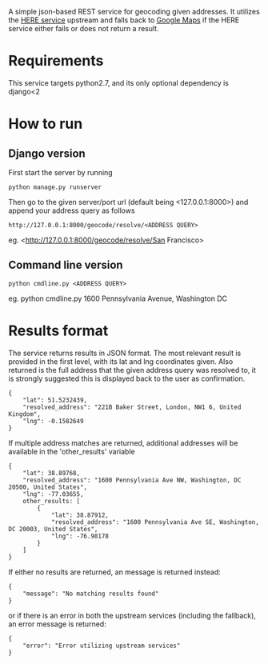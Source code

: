A simple json-based REST service for geocoding given addresses. It utilizes the [HERE service](https://developer.here.com/documentation/geocoder/topics/quick-start-geocode.html) upstream and falls back to [Google Maps](https://developers.google.com/maps/documentation/geocoding/start) if the HERE service either fails or does not return a result.

# Requirements

This service targets python2.7, and its only optional dependency is django<2

# How to run

## Django version

First start the server by running
```
python manage.py runserver
```
Then go to the given server/port url (default being <127.0.0.1:8000>) and append your address query as follows
```
http://127.0.0.1:8000/geocode/resolve/<ADDRESS QUERY>
```
eg. <http://127.0.0.1:8000/geocode/resolve/San Francisco>

## Command line version

```
python cmdline.py <ADDRESS QUERY>
```
eg. python cmdline.py 1600 Pennsylvania Avenue, Washington DC

# Results format

The service returns results in JSON format. The most relevant result is provided in the first level, with its lat and lng coordinates given.
Also returned is the full address that the given address query was resolved to, it is strongly suggested this is displayed back to the user as confirmation.
```
{
	"lat": 51.5232439,
	"resolved_address": "221B Baker Street, London, NW1 6, United Kingdom",
	"lng": -0.1582649
}
```
If multiple address matches are returned, additional addresses will be available in the 'other_results' variable
```
{
	"lat": 38.89768,
	"resolved_address": "1600 Pennsylvania Ave NW, Washington, DC 20500, United States",
	"lng": -77.03655,
	other_results: [
		{
			"lat": 38.87912,
			"resolved_address": "1600 Pennsylvania Ave SE, Washington, DC 20003, United States",
			"lng": -76.98178
		}
	]
}
```
If either no results are returned, an message is returned instead:
```
{
	"message": "No matching results found"
}
```
or if there is an error in both the upstream services (including the fallback), an error message is returned:
```
{
	"error": "Error utilizing upstream services"
}
```
